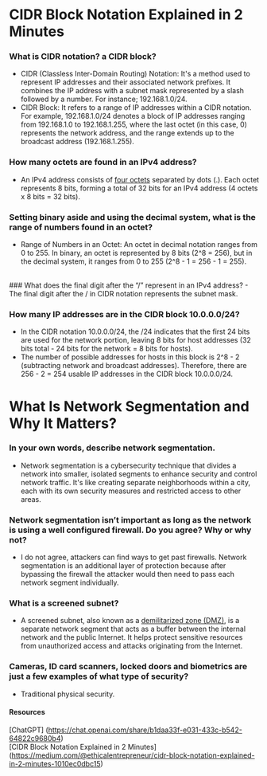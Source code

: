 # CIDR Block Notation Explained in 2 Minutes

### What is CIDR notation? a CIDR block?
- CIDR (Classless Inter-Domain Routing) Notation: It's a method used to represent IP addresses and their associated network prefixes. It combines the IP address with a subnet mask represented by a slash followed by a number. For instance; 192.168.1.0/24.
- CIDR Block: It refers to a range of IP addresses within a CIDR notation. For example, 192.168.1.0/24 denotes a block of IP addresses ranging from 192.168.1.0 to 192.168.1.255, where the last octet (in this case, 0) represents the network address, and the range extends up to the broadcast address (192.168.1.255).

### How many octets are found in an IPv4 address?
- An IPv4 address consists of <ins>four octets</ins> separated by dots (.). Each octet represents 8 bits, forming a total of 32 bits for an IPv4 address (4 octets x 8 bits = 32 bits).

### Setting binary aside and using the decimal system, what is the range of numbers found in an octet?

- Range of Numbers in an Octet:
An octet in decimal notation ranges from 0 to 255.
In binary, an octet is represented by 8 bits (2^8 = 256), but in the decimal system, it ranges from 0 to 255 (2^8 - 1 = 256 - 1 = 255).
<br/>
### What does the final digit after the “/” represent in an IPv4 address?
- The final digit after the / in CIDR notation represents the subnet mask.

### How many IP addresses are in the CIDR block 10.0.0.0/24?
-  In the CIDR notation 10.0.0.0/24, the /24 indicates that the first 24 bits are used for the network portion, leaving 8 bits for host addresses (32 bits total - 24 bits for the network = 8 bits for hosts).
- The number of possible addresses for hosts in this block is 2^8 - 2 (subtracting network and broadcast addresses).
Therefore, there are 256 - 2 = 254 usable IP addresses in the CIDR block 10.0.0.0/24.

# What Is Network Segmentation and Why It Matters?

### In your own words, describe network segmentation.
- Network segmentation is a cybersecurity technique that divides a network into smaller, isolated segments to enhance security and control network traffic. It's like creating separate neighborhoods within a city, each with its own security measures and restricted access to other areas.

### Network segmentation isn’t important as long as the network is using a well configured firewall. Do you agree? Why or why not?
- I do not agree, attackers can find ways to get past firewalls. Network segmentation is an additional layer of protection because after bypassing the firewall the attacker would then need to pass each network segment individually.

### What is a screened subnet?
- A screened subnet, also known as a <ins>demilitarized zone (DMZ)</ins>, is a separate network segment that acts as a buffer between the internal network and the public Internet. It helps protect sensitive resources from unauthorized access and attacks originating from the Internet.

### Cameras, ID card scanners, locked doors and biometrics are just a few examples of what type of security?
- Traditional physical security.

#### Resources
[ChatGPT] (https://chat.openai.com/share/b1daa33f-e031-433c-b542-64822c9680b4)
<br/>
[CIDR Block Notation Explained in 2 Minutes] (https://medium.com/@ethicalentrepreneur/cidr-block-notation-explained-in-2-minutes-1010ec0dbc15)
